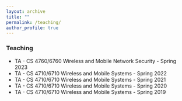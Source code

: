 ```yaml
---
layout: archive
title: ""
permalink: /teaching/
author_profile: true
---
```

### Teaching
* TA - CS 4760/6760 Wireless and Mobile Network Security - Spring 2023
* TA - CS 4710/6710 Wireless and Mobile Systems - Spring 2022
* TA - CS 4710/6710 Wireless and Mobile Systems - Spring 2021
* TA - CS 4710/6710 Wireless and Mobile Systems - Spring 2020
* TA - CS 4710/6710 Wireless and Mobile Systems - Spring 2019

